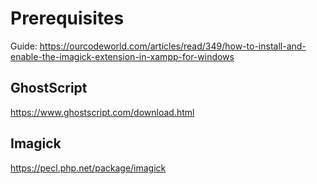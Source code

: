 # Prerequisites
Guide:
https://ourcodeworld.com/articles/read/349/how-to-install-and-enable-the-imagick-extension-in-xampp-for-windows

## GhostScript
https://www.ghostscript.com/download.html 

## Imagick
https://pecl.php.net/package/imagick

